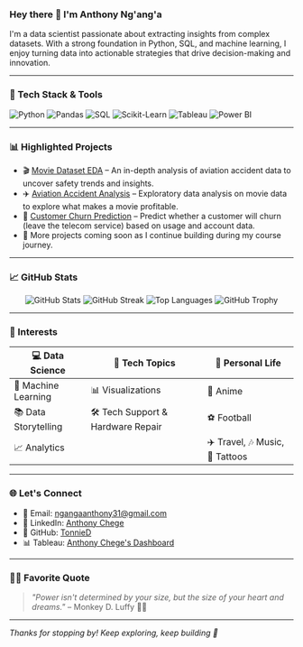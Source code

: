### Hey there 👋 I'm Anthony Ng'ang'a

I'm a data scientist passionate about extracting insights from complex datasets. With a strong foundation in Python, SQL, and machine learning, I enjoy turning data into actionable strategies that drive decision-making and innovation.

---

### 🧠 Tech Stack & Tools
![Python](https://img.shields.io/badge/-Python-3776AB?style=flat&logo=python&logoColor=white)
![Pandas](https://img.shields.io/badge/-Pandas-150458?style=flat&logo=pandas&logoColor=white)
![SQL](https://img.shields.io/badge/-SQL-4479A1?style=flat&logo=postgresql&logoColor=white)
![Scikit-Learn](https://img.shields.io/badge/-Scikit--Learn-F7931E?style=flat&logo=scikit-learn&logoColor=white)
![Tableau](https://img.shields.io/badge/-Tableau-E97627?style=flat&logo=tableau&logoColor=white)
![Power BI](https://img.shields.io/badge/-PowerBI-F2C811?style=flat&logo=powerbi&logoColor=black)

---

### 📊 Highlighted Projects
- 🎬 [Movie Dataset EDA](https://github.com/TonnieD/Phase-2-Project) – An in-depth analysis of aviation accident data to uncover safety trends and insights.
- ✈️ [Aviation Accident Analysis](https://github.com/TonnieD/Phase_1_project) – Exploratory data analysis on movie data to explore what makes a movie profitable.
- 📡 [Customer Churn Prediction](https://github.com/TonnieD/Churn-Prediction) – Predict whether a customer will churn (leave the telecom service) based on usage and account data.
- 💼 More projects coming soon as I continue building during my course journey.

---

### 📈 GitHub Stats
<p align="center">
  <img src="https://github-readme-stats.vercel.app/api?username=TonnieD&show_icons=true&theme=radical" alt="GitHub Stats" />
  <img src="https://streak-stats.demolab.com?user=TonnieD&theme=radical&hide_border=true" alt="GitHub Streak" />
  <img src="https://github-readme-stats.vercel.app/api/top-langs/?username=TonnieD&layout=compact&theme=radical" alt="Top Languages" />
  <img src="https://github-profile-trophy.vercel.app/?username=TonnieD&theme=radical&margin-w=15&margin-h=15" alt="GitHub Trophy" />
</p>


---

### 🎯 Interests

| 💻 **Data Science**             | 🔧 **Tech Topics**                  | 🌟 **Personal Life**              |
|-------------------------------|-------------------------------------|----------------------------------|
| 🤖 Machine Learning           | 📊 Visualizations                   | 🎌 Anime                         |
| 📚 Data Storytelling          | 🛠️ Tech Support & Hardware Repair  | ⚽ Football                      |
| 📈 Analytics                  |                                     | ✈️ Travel, 🎶 Music, 🐉 Tattoos  |

---


### 🌐 Let's Connect
- 📧 Email: [ngangaanthony31@gmail.com](mailto:ngangaanthony31@gmail.com)
- 💼 LinkedIn: [Anthony Chege](https://www.linkedin.com/in/anthony-chege-76244124b/)
- 🧭 GitHub: [TonnieD](https://github.com/TonnieD)
- 📊 Tableau: [Anthony Chege's Dashboard](https://public.tableau.com/app/profile/anthony.chege4666)

---

### 🏴‍☠️ Favorite Quote  
> _"Power isn't determined by your size, but the size of your heart and dreams."_ – Monkey D. Luffy 🏴‍☠️

---

_Thanks for stopping by! Keep exploring, keep building 🚀_
